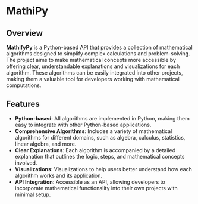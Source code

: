 # MathiPy

## Overview
**MathifyPy** is a Python-based API that provides a collection of mathematical algorithms designed to simplify complex calculations and problem-solving. The project aims to make mathematical concepts more accessible by offering clear, understandable explanations and visualizations for each algorithm. These algorithms can be easily integrated into other projects, making them a valuable tool for developers working with mathematical computations.

## Features
- **Python-based**: All algorithms are implemented in Python, making them easy to integrate with other Python-based applications.
- **Comprehensive Algorithms**: Includes a variety of mathematical algorithms for different domains, such as algebra, calculus, statistics, linear algebra, and more.
- **Clear Explanations**: Each algorithm is accompanied by a detailed explanation that outlines the logic, steps, and mathematical concepts involved.
- **Visualizations**: Visualizations to help users better understand how each algorithm works and its application.
- **API Integration**: Accessible as an API, allowing developers to incorporate mathematical functionality into their own projects with minimal setup.
